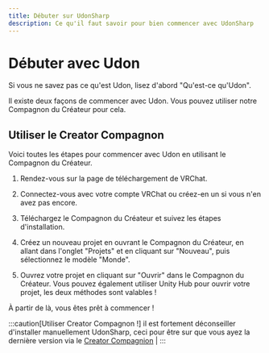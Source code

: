 ```yaml
---
title: Débuter sur UdonSharp
description: Ce qu'il faut savoir pour bien commencer avec UdonSharp
---
```


# Débuter avec Udon

Si vous ne savez pas ce qu'est Udon, lisez d'abord "Qu'est-ce qu'Udon".

Il existe deux façons de commencer avec Udon. Vous pouvez utiliser notre Compagnon du Créateur pour cela.

## Utiliser le Creator Compagnon

Voici toutes les étapes pour commencer avec Udon en utilisant le Compagnon du Créateur.

1. Rendez-vous sur la page de téléchargement de VRChat.

2. Connectez-vous avec votre compte VRChat ou créez-en un si vous n'en avez pas encore.

3. Téléchargez le Compagnon du Créateur et suivez les étapes d'installation.

4. Créez un nouveau projet en ouvrant le Compagnon du Créateur, en allant dans l'onglet "Projets" et en cliquant sur "Nouveau", puis sélectionnez le modèle "Monde".

5. Ouvrez votre projet en cliquant sur "Ouvrir" dans le Compagnon du Créateur. Vous pouvez également utiliser Unity Hub pour ouvrir votre projet, les deux méthodes sont valables !

À partir de là, vous êtes prêt à commencer !

:::caution[Utiliser Creator Compagnon !]
il est fortement déconseiller d'installer manuellement UdonSharp, ceci pour être sur que vous ayez la dernière version via le [Creator Compagnion](https://vrchat.com/download/vcc) |
:::